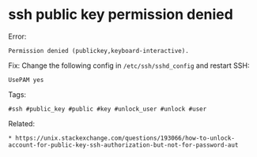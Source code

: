 # ssh public key permission denied

Error:
```
Permission denied (publickey,keyboard-interactive).
```

Fix:
Change the following config in `/etc/ssh/sshd_config` and restart SSH:
```
UsePAM yes
```

Tags:
```
#ssh #public_key #public #key #unlock_user #unlock #user
```

Related:
```
* https://unix.stackexchange.com/questions/193066/how-to-unlock-account-for-public-key-ssh-authorization-but-not-for-password-aut
```


